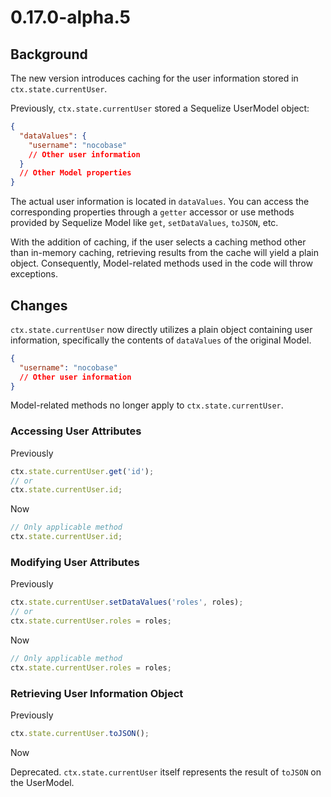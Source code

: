 # 0.17.0-alpha.5

## Background

The new version introduces caching for the user information stored in `ctx.state.currentUser`.

Previously, `ctx.state.currentUser` stored a Sequelize UserModel object:

```json
{
  "dataValues": {
    "username": "nocobase"
    // Other user information
  }
  // Other Model properties
}
```

The actual user information is located in `dataValues`. You can access the corresponding properties through a `getter` accessor or use methods provided by Sequelize Model like `get`, `setDataValues`, `toJSON`, etc.

With the addition of caching, if the user selects a caching method other than in-memory caching, retrieving results from the cache will yield a plain object. Consequently, Model-related methods used in the code will throw exceptions.

## Changes

`ctx.state.currentUser` now directly utilizes a plain object containing user information, specifically the contents of `dataValues` of the original Model.

```json
{
  "username": "nocobase"
  // Other user information
}
```

Model-related methods no longer apply to `ctx.state.currentUser`.

### Accessing User Attributes

Previously

```ts
ctx.state.currentUser.get('id');
// or
ctx.state.currentUser.id;
```

Now

```ts
// Only applicable method
ctx.state.currentUser.id;
```

### Modifying User Attributes

Previously

```ts
ctx.state.currentUser.setDataValues('roles', roles);
// or
ctx.state.currentUser.roles = roles;
```

Now

```ts
// Only applicable method
ctx.state.currentUser.roles = roles;
```

### Retrieving User Information Object

Previously

```ts
ctx.state.currentUser.toJSON();
```

Now

Deprecated. `ctx.state.currentUser` itself represents the result of `toJSON` on the UserModel.
